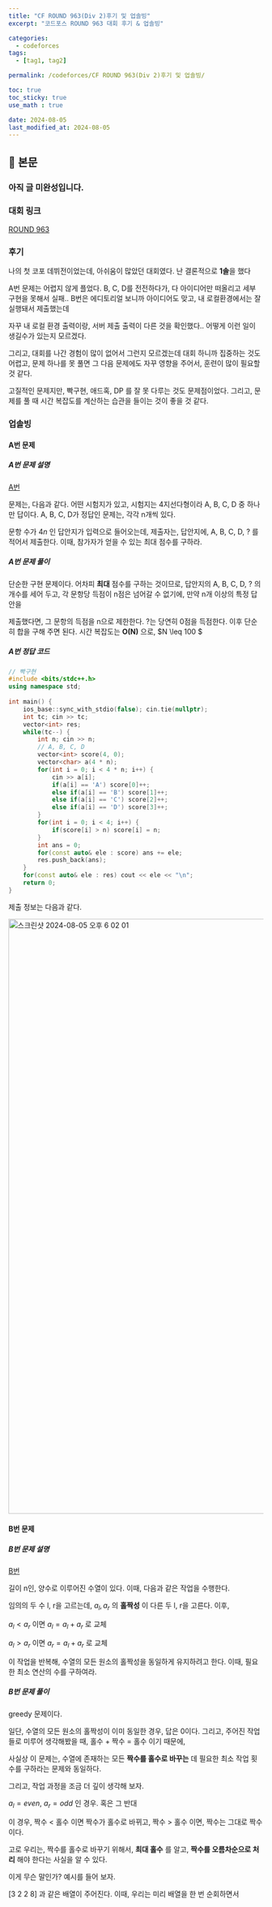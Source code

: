 ```yaml
---
title: "CF ROUND 963(Div 2)후기 및 업솔빙"
excerpt: "코드포스 ROUND 963 대회 후기 & 업솔빙"

categories:
  - codeforces
tags:
  - [tag1, tag2]

permalink: /codeforces/CF ROUND 963(Div 2)후기 및 업솔빙/

toc: true
toc_sticky: true
use_math : true

date: 2024-08-05
last_modified_at: 2024-08-05
---
```


## 🦥 본문

### 아직 글 미완성입니다. 

### 대회 링크

[ROUND 963](https://codeforces.com/contest/1993)

### 후기

나의 첫 코포 데뷔전이었는데, 아쉬움이 많았던 대회였다. 난 결론적으로 **1솔**을 했다

A번 문제는 어렵지 않게 플었다. B, C, D를 전전하다가, 다 아이디어만 떠올리고 세부 구현을 못해서 실패.. B번은 에디토리얼 보니까 아이디어도 맞고, 내 로컬환경에서는 잘 실행돼서 제출했는데

자꾸 내 로컬 환경 출력이랑, 서버 제출 출력이 다른 것을 확인했다.. 어떻게 이런 일이 생길수가 있는지 모르겠다. 

그리고, 대회를 나간 경험이 많이 없어서 그런지 모르겠는데 대회 하니까 집중하는 것도 어렵고, 문제 하나를 못 풀면 그 다음 문제에도 자꾸 영향을 주어서, 훈련이 많이 필요할 것 같다. 

고질적인 문제지만, 빡구현, 애드혹, DP 를 잘 못 다루는 것도 문제점이었다. 그리고, 문제를 풀 때 시간 복잡도를 계산하는 습관을 들이는 것이 좋을 것 같다. 

### 업솔빙

#### A번 문제

##### A번 문제 설명

[A번](https://codeforces.com/contest/1993/problem/A) 

문제는, 다음과 같다. 어떤 시험지가 있고, 시험지는 4지선다형이라 A, B, C, D 중 하나만 답이다. A, B, C, D가 정답인 문제는, 각각 n개씩 있다. 

문항 수가 $4n$ 인 답안지가 입력으로 들어오는데, 제출자는, 답안지에, A, B, C, D, ? 를 적어서 제출한다. 이때, 참가자가 얻을 수 있는 최대 점수를 구하라. 

##### A번 문제 풀이

단순한 구현 문제이다. 어차피 **최대** 점수를 구하는 것이므로, 답안지의 A, B, C, D, ? 의 개수를 세어 두고, 각 문항당 득점이 n점은 넘어갈 수 없기에, 만약 n개 이상의 특정 답안을

제출했다면, 그 문항의 득점을 n으로 제한한다. ?는 당연히 0점을 득점한다. 이후 단순히 합을 구해 주면 된다. 시간 복잡도는 **O(N)** 으로, $N \leq 100 $

##### A번 정답 코드

```cpp
// 빡구현
#include <bits/stdc++.h>
using namespace std;
 
int main() {
    ios_base::sync_with_stdio(false); cin.tie(nullptr);
    int tc; cin >> tc;
    vector<int> res;
    while(tc--) {
        int n; cin >> n;
        // A, B, C, D
        vector<int> score(4, 0);
        vector<char> a(4 * n);
        for(int i = 0; i < 4 * n; i++) {
            cin >> a[i];
            if(a[i] == 'A') score[0]++;
            else if(a[i] == 'B') score[1]++;
            else if(a[i] == 'C') score[2]++;
            else if(a[i] == 'D') score[3]++;
        }
        for(int i = 0; i < 4; i++) {
            if(score[i] > n) score[i] = n;
        }
        int ans = 0;
        for(const auto& ele : score) ans += ele;
        res.push_back(ans);
    }
    for(const auto& ele : res) cout << ele << "\n";
    return 0;
}
```

제출 정보는 다음과 같다. 

<img width="1173" alt="스크린샷 2024-08-05 오후 6 02 01" src="https://github.com/user-attachments/assets/d3940707-00be-4bc8-bfa4-e0a9b6f82918">

#### B번 문제

##### B번 문제 설명

[B번](https://codeforces.com/contest/1993/problem/B) 

길이 n인, 양수로 이루어진 수열이 있다. 이때, 다음과 같은 작업을 수행한다. 

임의의 두 수 l, r을 고르는데, $a_l, a_r$ 의 **홀짝성** 이 다른 두 l, r을 고른다. 이후, 

$a_l < a_r$ 이면 $a_l = a_l + a_r$ 로 교체

$a_l > a_r$ 이면 $a_r = a_l + a_r$ 로 교체

이 작업을 반복해, 수열의 모든 원소의 홀짝성을 동일하게 유지하려고 한다. 이때, 필요한 최소 연산의 수를 구하여라. 

##### B번 문제 풀이

greedy 문제이다. 

일단, 수열의 모든 원소의 홀짝성이 이미 동일한 경우, 답은 0이다. 그리고, 주어진 작업들로 미루어 생각해봤을 때, 홀수 + 짝수 = 홀수 이기 때문에, 

사실상 이 문제는, 수열에 존재하는 모든 **짝수를 홀수로 바꾸는** 데 필요한 최소 작업 횟수를 구하라는 문제와 동일하다. 

그리고, 작업 과정을 조금 더 깊이 생각해 보자. 

$a_l = even$, $a_r = odd$ 인 경우. 혹은 그 반대

이 경우, 짝수 < 홀수 이면 짝수가 홀수로 바뀌고, 짝수 > 홀수 이면, 짝수는 그대로 짝수이다. 

고로 우리는, 짝수를 홀수로 바꾸기 위해서, **최대 홀수** 를 알고, **짝수를 오름차순으로 처리** 해야 한다는 사실을 알 수 있다. 

이게 무슨 말인가? 예시를 들어 보자. 

[3 2 2 8] 과 같은 배열이 주어진다. 이때, 우리는 미리 배열을 한 번 순회하면서













